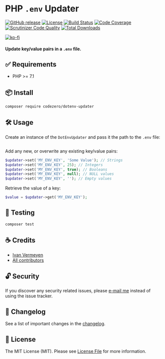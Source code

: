 # PHP `.env` Updater

[![GitHub release](https://img.shields.io/github/release/codezero-be/dotenv-updater.svg)]()
[![License](https://img.shields.io/packagist/l/codezero/dotenv-updater.svg)]()
[![Build Status](https://scrutinizer-ci.com/g/codezero-be/dotenv-updater/badges/build.png?b=master)](https://scrutinizer-ci.com/g/codezero-be/dotenv-updater/build-status/master)
[![Code Coverage](https://scrutinizer-ci.com/g/codezero-be/dotenv-updater/badges/coverage.png?b=master)](https://scrutinizer-ci.com/g/codezero-be/dotenv-updater/?branch=master)
[![Scrutinizer Code Quality](https://scrutinizer-ci.com/g/codezero-be/dotenv-updater/badges/quality-score.png?b=master)](https://scrutinizer-ci.com/g/codezero-be/dotenv-updater/?branch=master)
[![Total Downloads](https://img.shields.io/packagist/dt/codezero/dotenv-updater.svg)](https://packagist.org/packages/codezero/dotenv-updater)

[![ko-fi](https://www.ko-fi.com/img/githubbutton_sm.svg)](https://ko-fi.com/R6R3UQ8V)

#### Update key/value pairs in a `.env` file.

## ✅ Requirements

- PHP >= 7.1

## 📦 Install

```bash
composer require codezero/dotenv-updater
```

## 🛠 Usage

Create an instance of the `DotEnvUpdater` and pass it the path to the `.env` file:

```php

```

Add any new, or overwrite any existing key/value pairs:

```php
$updater->set('MY_ENV_KEY', 'Some Value'); // Strings
$updater->set('MY_ENV_KEY', 25); // Integers
$updater->set('MY_ENV_KEY', true); // Booleans
$updater->set('MY_ENV_KEY', null); // NULL values
$updater->set('MY_ENV_KEY', ''); // Empty values
```

Retrieve the value of a key:

```php
$value = $updater->get('MY_ENV_KEY');
```

## 🚧 Testing

```bash
composer test
```

## ☕️ Credits

- [Ivan Vermeyen](https://byterider.io)
- [All contributors](../../contributors)

## 🔓 Security

If you discover any security related issues, please [e-mail me](mailto:ivan@codezero.be) instead of using the issue tracker.

## 📑 Changelog

See a list of important changes in the [changelog](CHANGELOG.md).

## 📜 License

The MIT License (MIT). Please see [License File](LICENSE.md) for more information.
